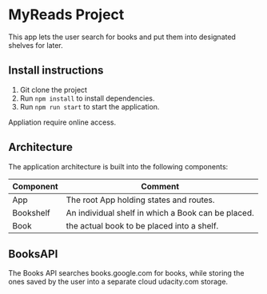 # MyReads Project

This app lets the user search for books and put them into designated shelves for later.

## Install instructions
1. Git clone  the project
2. Run `npm install` to install dependencies.
3. Run `npm run start` to start the application.

Appliation require online access.

## Architecture
The application architecture is built into the following components:

| Component | Comment |
|-----------|---------|
| App       | The root App holding states and routes.|
| Bookshelf | An individual shelf in which a Book can be placed. |
| Book  | the actual book to be placed into a shelf.  |


## BooksAPI
The Books API searches books.google.com for books, while storing the ones saved by the user into a separate cloud udacity.com storage.

